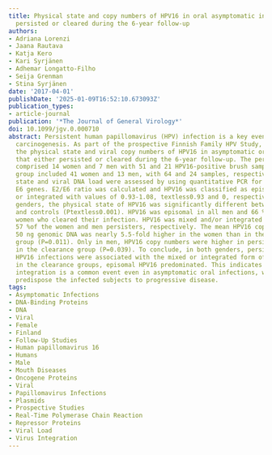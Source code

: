 ```yaml
---
title: Physical state and copy numbers of HPV16 in oral asymptomatic infections that
  persisted or cleared during the 6-year follow-up
authors:
- Adriana Lorenzi
- Jaana Rautava
- Katja Kero
- Kari Syrjänen
- Adhemar Longatto-Filho
- Seija Grenman
- Stina Syrjänen
date: '2017-04-01'
publishDate: '2025-01-09T16:52:10.673093Z'
publication_types:
- article-journal
publication: '*The Journal of General Virology*'
doi: 10.1099/jgv.0.000710
abstract: Persistent human papillomavirus (HPV) infection is a key event in HPV-induced
  carcinogenesis. As part of the prospective Finnish Family HPV Study, we analysed
  the physical state and viral copy numbers of HPV16 in asymptomatic oral infections
  that either persisted or cleared during the 6-year follow-up. The persister group
  comprised 14 women and 7 men with 51 and 21 HPV16-positive brush samples. The clearance
  group included 41 women and 13 men, with 64 and 24 samples, respectively. Physical
  state and viral DNA load were assessed by using quantitative PCR for HPV16 E2 and
  E6 genes. E2/E6 ratio was calculated and HPV16 was classified as episomal, mixed
  or integrated with values of 0.93-1.08, textless0.93 and 0, respectively. In both
  genders, the physical state of HPV16 was significantly different between the cases
  and controls (Ptextless0.001). HPV16 was episomal in all men and 66 % (27/41) of
  women who cleared their infection. HPV16 was mixed and/or integrated in71 % and
  57 %of the women and men persisters, respectively. The mean HPV16 copy number per
  50 ng genomic DNA was nearly 5.5-fold higher in the women than in the men clearance
  group (P=0.011). Only in men, HPV16 copy numbers were higher in persisters than
  in the clearance group (P=0.039). To conclude, in both genders, persistent oral
  HPV16 infections were associated with the mixed or integrated form of HPV16, while
  in the clearance groups, episomal HPV16 predominated. This indicates that HPV16
  integration is a common event even in asymptomatic oral infections, which might
  predispose the infected subjects to progressive disease.
tags:
- Asymptomatic Infections
- DNA-Binding Proteins
- DNA
- Viral
- Female
- Finland
- Follow-Up Studies
- Human papillomavirus 16
- Humans
- Male
- Mouth Diseases
- Oncogene Proteins
- Viral
- Papillomavirus Infections
- Plasmids
- Prospective Studies
- Real-Time Polymerase Chain Reaction
- Repressor Proteins
- Viral Load
- Virus Integration
---
```

